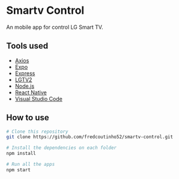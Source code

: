 # Smartv Control

An mobile app for control LG Smart TV.

## Tools used

* [Axios](https://github.com/axios/axios)
* [Expo](https://expo.io/)
* [Express](https://expressjs.com/pt-br/)
* [LGTV2](https://github.com/hobbyquaker/lgtv2)
* [Node.js](https://nodejs.org/en/)
* [React Native](https://reactnative.dev/)
* [Visual Studio Code](https://code.visualstudio.com/)

## How to use 

```bash
# Clone this repository
git clone https://github.com/fredcoutinho52/smartv-control.git

# Install the dependencies on each folder
npm install

# Run all the apps
npm start
```
